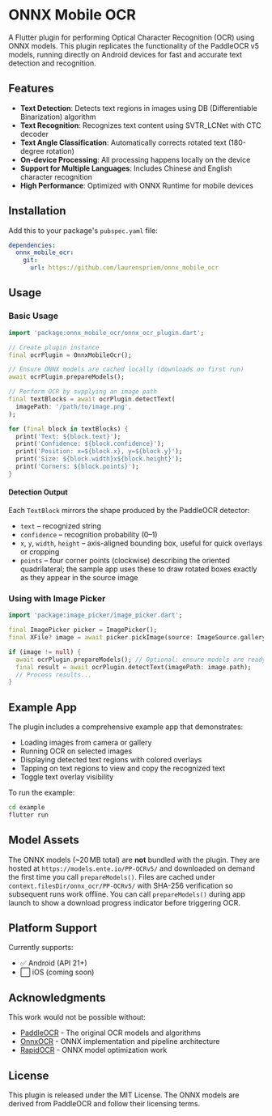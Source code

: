 # ONNX Mobile OCR

A Flutter plugin for performing Optical Character Recognition (OCR) using ONNX models. This plugin replicates the functionality of the PaddleOCR v5 models, running directly on Android devices for fast and accurate text detection and recognition.

## Features

- **Text Detection**: Detects text regions in images using DB (Differentiable Binarization) algorithm
- **Text Recognition**: Recognizes text content using SVTR_LCNet with CTC decoder
- **Text Angle Classification**: Automatically corrects rotated text (180-degree rotation)
- **On-device Processing**: All processing happens locally on the device
- **Support for Multiple Languages**: Includes Chinese and English character recognition
- **High Performance**: Optimized with ONNX Runtime for mobile devices

## Installation

Add this to your package's `pubspec.yaml` file:

```yaml
dependencies:
  onnx_mobile_ocr:
    git:
      url: https://github.com/laurenspriem/onnx_mobile_ocr
```

## Usage

### Basic Usage

```dart
import 'package:onnx_mobile_ocr/onnx_ocr_plugin.dart';

// Create plugin instance
final ocrPlugin = OnnxMobileOcr();

// Ensure ONNX models are cached locally (downloads on first run)
await ocrPlugin.prepareModels();

// Perform OCR by supplying an image path
final textBlocks = await ocrPlugin.detectText(
  imagePath: '/path/to/image.png',
);

for (final block in textBlocks) {
  print('Text: ${block.text}');
  print('Confidence: ${block.confidence}');
  print('Position: x=${block.x}, y=${block.y}');
  print('Size: ${block.width}x${block.height}');
  print('Corners: ${block.points}');
}
```

#### Detection Output

Each `TextBlock` mirrors the shape produced by the PaddleOCR detector:

- `text` – recognized string
- `confidence` – recognition probability (0–1)
- `x`, `y`, `width`, `height` – axis-aligned bounding box, useful for quick overlays or cropping
- `points` – four corner points (clockwise) describing the oriented quadrilateral; the sample app uses these to draw rotated boxes exactly as they appear in the source image

### Using with Image Picker

```dart
import 'package:image_picker/image_picker.dart';

final ImagePicker picker = ImagePicker();
final XFile? image = await picker.pickImage(source: ImageSource.gallery);

if (image != null) {
  await ocrPlugin.prepareModels(); // Optional: ensure models are ready before detection
  final result = await ocrPlugin.detectText(imagePath: image.path);
  // Process results...
}
```

## Example App

The plugin includes a comprehensive example app that demonstrates:

- Loading images from camera or gallery
- Running OCR on selected images
- Displaying detected text regions with colored overlays
- Tapping on text regions to view and copy the recognized text
- Toggle text overlay visibility

To run the example:

```bash
cd example
flutter run
```

## Model Assets

The ONNX models (~20 MB total) are **not** bundled with the plugin. They are hosted at
`https://models.ente.io/PP-OCRv5/` and downloaded on demand the first time you call
`prepareModels()`. Files are cached under `context.filesDir/onnx_ocr/PP-OCRv5/` with SHA-256
verification so subsequent runs work offline. You can call `prepareModels()` during app launch to
show a download progress indicator before triggering OCR.

## Platform Support

Currently supports:
- ✅ Android (API 21+)
- ⬜ iOS (coming soon)

## Acknowledgments

This work would not be possible without:
- [PaddleOCR](https://github.com/PaddlePaddle/PaddleOCR) - The original OCR models and algorithms
- [OnnxOCR](https://github.com/jingsongliujing/OnnxOCR) - ONNX implementation and pipeline architecture
- [RapidOCR](https://github.com/RapidAI/RapidOCR) - ONNX model optimization work

## License

This plugin is released under the MIT License. The ONNX models are derived from PaddleOCR and follow their licensing terms.
